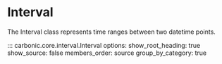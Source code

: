 # Interval

The Interval class represents time ranges between two datetime points.

::: carbonic.core.interval.Interval
    options:
      show_root_heading: true
      show_source: false
      members_order: source
      group_by_category: true